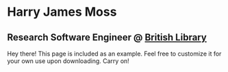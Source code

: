 # Harry James Moss
## Research Software Engineer @ [British Library](https://bl.uk)

<p class="message">
  Hey there! This page is included as an example. Feel free to customize it for your own use upon downloading. Carry on!
</p>

